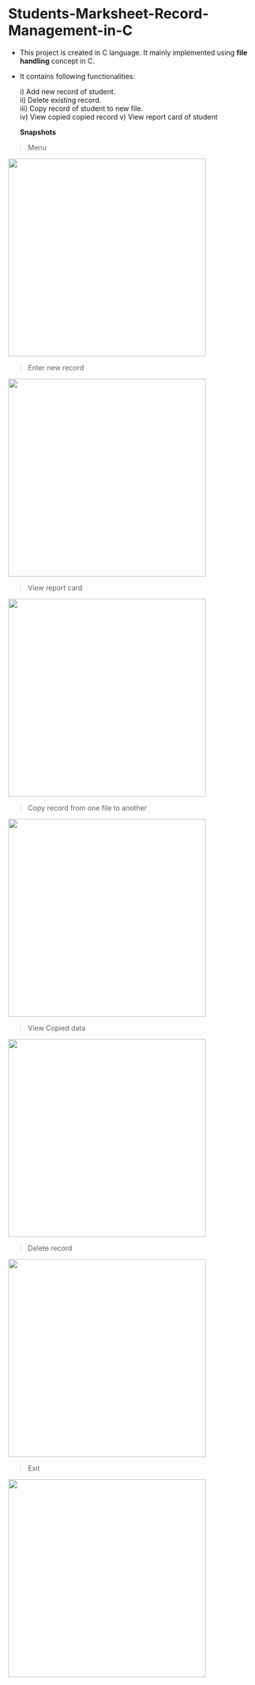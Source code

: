 # Students-Marksheet-Record-Management-in-C
- This project is created in C language. It mainly implemented using <b>file handling</b> concept in C.
- It contains following functionalities:

  i) Add new record of student.<br>
  ii) Delete existing record.<br>
  iii) Copy record of student to new file.<br>
  iv) View copied copied record
  v) View report card of student

   **Snapshots**

> Menu
<img src="https://github.com/user-attachments/assets/9caeabf7-cb00-4dc5-a1e4-81d554ee238c" width="400" />

> Enter new record
<img src="https://github.com/user-attachments/assets/3fc8fcd4-bf7e-414e-88f4-36fc21b8abea" width="400" />

> View report card
<img src="https://github.com/user-attachments/assets/8eaae002-a188-4061-94e2-aca400307fd7" width="400" />

> Copy record from one file to another
<img src="https://github.com/user-attachments/assets/ed2fd6a9-b918-4188-a186-5bc32c3e09a4" width="400" />

> View Copied data
<img src="https://github.com/user-attachments/assets/4a916efe-0583-4376-b478-9f3f6d22c42a" width="400" />

> Delete record
<img src="https://github.com/user-attachments/assets/d0c36d32-16c4-4794-a841-c10338c16bd6" width="400" />

> Exit
<img src="https://github.com/user-attachments/assets/521129ff-2aca-4e8f-8895-acc2c94ee1b5" width="400" />



  


